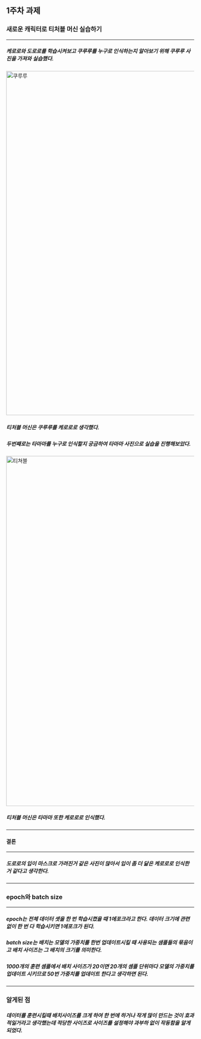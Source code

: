 ## 1주차 과제
### 새로운 캐릭터로 티처블 머신 실습하기
-------------------------------------------
##### 케로로와 도로로를 학습시켜보고 쿠루루를 누구로 인식하는지 알아보기 위해 쿠루루 사진을 가져와 실습했다.
​<img width="920" alt="쿠루루" src="https://user-images.githubusercontent.com/70877858/230039014-8649c016-7544-44a6-b89b-044e76de9f29.png">

##### 티처블 머신은 쿠루루를 케로로로 생각했다. 

##### 두번째로는 타마마를 누구로 인식할지 궁금하여 타마마 사진으로 실습을 진행해보았다. 
<img width="936" alt="티쳐블" src="https://user-images.githubusercontent.com/70877858/230040693-a7d107c6-8d0b-4af8-8524-c2736da1ffaa.png">

##### 티처블 머신은 타마마 또한 케로로로 인식했다. 
---------------------------------------------
#### 결론
--------------------------
##### 도로로의 입이 마스크로 가려진거 같은 사진이 많아서 입이 좀 더 닮은 케로로로 인식한 거 같다고 생각한다. 
-----------------------------------
### epoch와 batch size
-----------------------------------
##### epoch는 전체 데이터 셋을 한 번 학습시켰을 때 1에포크라고 한다. 데이터 크기에 관련없이 한 번 다 학습시키면 1에포크가 된다. 
##### batch size는 배치는 모델의 가중치를 한번 업데이트시킬 때 사용되는 샘플들의 묶음이고 배치 사이즈는 그 배치의 크기를 의미한다. 
##### 1000개의 훈련 셈플에서 배치 사이즈가 20이면 20개의 셈플 단위마다 모델의 가중치를 업데이트 시키므로 50번 가중치를 업데이트 한다고 생각하면 된다. 
---------------------------------
### 알게된 점
##### 데이터를 훈련시킬때 배치사이즈를 크게 하여 한 번에 하거나 작게 많이 만드는 것이 효과적일거라고 생각했는데 적당한 사이즈로 사이즈를 설정해야 과부하 없이 작동함을 알게 되었다. 
